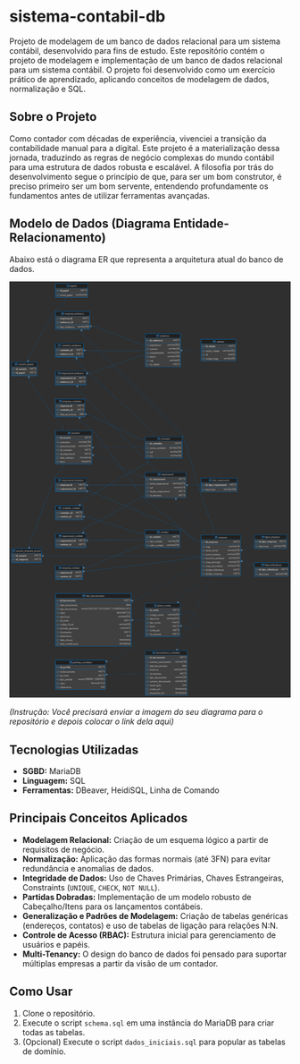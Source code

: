 # sistema-contabil-db
Projeto de modelagem de um banco de dados relacional para um sistema contábil, desenvolvido para fins de estudo.
Este repositório contém o projeto de modelagem e implementação de um banco de dados relacional para um sistema contábil. O projeto foi desenvolvido como um exercício prático de aprendizado, aplicando conceitos de modelagem de dados, normalização e SQL.

## Sobre o Projeto

Como contador com décadas de experiência, vivenciei a transição da contabilidade manual para a digital. Este projeto é a materialização dessa jornada, traduzindo as regras de negócio complexas do mundo contábil para uma estrutura de dados robusta e escalável. A filosofia por trás do desenvolvimento segue o princípio de que, para ser um bom construtor, é preciso primeiro ser um bom servente, entendendo profundamente os fundamentos antes de utilizar ferramentas avançadas.

## Modelo de Dados (Diagrama Entidade-Relacionamento)

Abaixo está o diagrama ER que representa a arquitetura atual do banco de dados.

![Diagrama do Banco de Dados](sistema_contabil.png)

*(Instrução: Você precisará enviar a imagem do seu diagrama para o repositório e depois colocar o link dela aqui)*

## Tecnologias Utilizadas

*   **SGBD:** MariaDB
*   **Linguagem:** SQL
*   **Ferramentas:** DBeaver, HeidiSQL, Linha de Comando

## Principais Conceitos Aplicados

*   **Modelagem Relacional:** Criação de um esquema lógico a partir de requisitos de negócio.
*   **Normalização:** Aplicação das formas normais (até 3FN) para evitar redundância e anomalias de dados.
*   **Integridade de Dados:** Uso de Chaves Primárias, Chaves Estrangeiras, Constraints (`UNIQUE`, `CHECK`, `NOT NULL`).
*   **Partidas Dobradas:** Implementação de um modelo robusto de Cabeçalho/Itens para os lançamentos contábeis.
*   **Generalização e Padrões de Modelagem:** Criação de tabelas genéricas (endereços, contatos) e uso de tabelas de ligação para relações N:N.
*   **Controle de Acesso (RBAC):** Estrutura inicial para gerenciamento de usuários e papéis.
*   **Multi-Tenancy:** O design do banco de dados foi pensado para suportar múltiplas empresas a partir da visão de um contador.

## Como Usar

1.  Clone o repositório.
2.  Execute o script `schema.sql` em uma instância do MariaDB para criar todas as tabelas.
3.  (Opcional) Execute o script `dados_iniciais.sql` para popular as tabelas de domínio.
